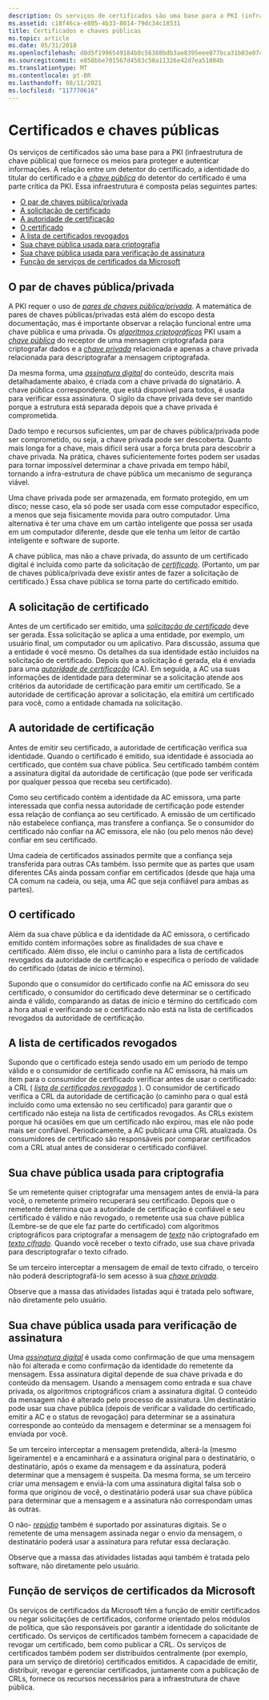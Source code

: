 ```yaml
---
description: Os serviços de certificados são uma base para a PKI (infraestrutura de chave pública) que fornece os meios para proteger e autenticar informações.
ms.assetid: c18f46ca-e805-4b33-8014-79dc34c18531
title: Certificados e chaves públicas
ms.topic: article
ms.date: 05/31/2018
ms.openlocfilehash: d8d5f1996549184b8c56388bdb3ae8395eee077bca31b03e074f4dda8568805b
ms.sourcegitcommit: e858bbe701567d4583c50a11326e42d7ea51804b
ms.translationtype: MT
ms.contentlocale: pt-BR
ms.lasthandoff: 08/11/2021
ms.locfileid: "117770616"
---
```

# <a name="certificates-and-public-keys"></a>Certificados e chaves públicas

Os serviços de certificados são uma base para a PKI (infraestrutura de chave pública) que fornece os meios para proteger e autenticar informações. A relação entre um detentor do certificado, a identidade do titular do certificado e a [*chave pública*](../secgloss/p-gly.md) do detentor do certificado é uma parte crítica da PKI. Essa infraestrutura é composta pelas seguintes partes:

-   [O par de chaves pública/privada](#the-publicprivate-key-pair)
-   [A solicitação de certificado](#the-certificate-request)
-   [A autoridade de certificação](#the-certification-authority)
-   [O certificado](#the-certificate-request)
-   [A lista de certificados revogados](#the-certificate-revocation-list)
-   [Sua chave pública usada para criptografia](#your-public-key-used-for-encryption)
-   [Sua chave pública usada para verificação de assinatura](#your-public-key-used-for-signature-verification)
-   [Função de serviços de certificados da Microsoft](#microsoft-certificate-services-role)

## <a name="the-publicprivate-key-pair"></a>O par de chaves pública/privada

A PKI requer o uso de [*pares de chaves pública/privada*](../secgloss/p-gly.md). A matemática de pares de chaves públicas/privadas está além do escopo desta documentação, mas é importante observar a relação funcional entre uma chave pública e uma privada. Os [*algoritmos criptográficos*](../secgloss/c-gly.md) PKI usam a [*chave pública*](../secgloss/p-gly.md) do receptor de uma mensagem criptografada para criptografar dados e a [*chave privada*](../secgloss/p-gly.md) relacionada e apenas a chave privada relacionada para descriptografar a mensagem criptografada.

Da mesma forma, uma [*assinatura digital*](../secgloss/d-gly.md) do conteúdo, descrita mais detalhadamente abaixo, é criada com a chave privada do signatário. A chave pública correspondente, que está disponível para todos, é usada para verificar essa assinatura. O sigilo da chave privada deve ser mantido porque a estrutura está separada depois que a chave privada é comprometida.

Dado tempo e recursos suficientes, um par de chaves pública/privada pode ser comprometido, ou seja, a chave privada pode ser descoberta. Quanto mais longa for a chave, mais difícil será usar a força bruta para descobrir a chave privada. Na prática, chaves suficientemente fortes podem ser usadas para tornar impossível determinar a chave privada em tempo hábil, tornando a infra-estrutura de chave pública um mecanismo de segurança viável.

Uma chave privada pode ser armazenada, em formato protegido, em um disco; nesse caso, ela só pode ser usada com esse computador específico, a menos que seja fisicamente movida para outro computador. Uma alternativa é ter uma chave em um cartão inteligente que possa ser usada em um computador diferente, desde que ele tenha um leitor de cartão inteligente e software de suporte.

A chave pública, mas não a chave privada, do assunto de um certificado digital é incluída como parte da solicitação de [*certificado*](../secgloss/c-gly.md). (Portanto, um par de chaves pública/privada deve existir antes de fazer a solicitação de certificado.) Essa chave pública se torna parte do certificado emitido.

## <a name="the-certificate-request"></a>A solicitação de certificado

Antes de um certificado ser emitido, uma [*solicitação de certificado*](../secgloss/c-gly.md) deve ser gerada. Essa solicitação se aplica a uma entidade, por exemplo, um usuário final, um computador ou um aplicativo. Para discussão, assuma que a entidade é você mesmo. Os detalhes da sua identidade estão incluídos na solicitação de certificado. Depois que a solicitação é gerada, ela é enviada para uma [*autoridade de certificação*](../secgloss/c-gly.md) (CA). Em seguida, a AC usa suas informações de identidade para determinar se a solicitação atende aos critérios da autoridade de certificação para emitir um certificado. Se a autoridade de certificação aprovar a solicitação, ela emitirá um certificado para você, como a entidade chamada na solicitação.

## <a name="the-certification-authority"></a>A autoridade de certificação

Antes de emitir seu certificado, a autoridade de certificação verifica sua identidade. Quando o certificado é emitido, sua identidade é associada ao certificado, que contém sua chave pública. Seu certificado também contém a assinatura digital da autoridade de certificação (que pode ser verificada por qualquer pessoa que receba seu certificado).

Como seu certificado contém a identidade da AC emissora, uma parte interessada que confia nessa autoridade de certificação pode estender essa relação de confiança ao seu certificado. A emissão de um certificado não estabelece confiança, mas transfere a confiança. Se o consumidor do certificado não confiar na AC emissora, ele não (ou pelo menos não deve) confiar em seu certificado.

Uma cadeia de certificados assinados permite que a confiança seja transferida para outras CAs também. Isso permite que as partes que usam diferentes CAs ainda possam confiar em certificados (desde que haja uma CA comum na cadeia, ou seja, uma AC que seja confiável para ambas as partes).

## <a name="the-certificate"></a>O certificado

Além da sua chave pública e da identidade da AC emissora, o certificado emitido contém informações sobre as finalidades de sua chave e certificado. Além disso, ele inclui o caminho para a lista de certificados revogados da autoridade de certificação e especifica o período de validade do certificado (datas de início e término).

Supondo que o consumidor do certificado confie na AC emissora do seu certificado, o consumidor do certificado deve determinar se o certificado ainda é válido, comparando as datas de início e término do certificado com a hora atual e verificando se o certificado não está na lista de certificados revogados da autoridade de certificação.

## <a name="the-certificate-revocation-list"></a>A lista de certificados revogados

Supondo que o certificado esteja sendo usado em um período de tempo válido e o consumidor de certificado confie na AC emissora, há mais um item para o consumidor de certificado verificar antes de usar o certificado: a CRL ( [*lista de certificados revogados*](../secgloss/c-gly.md) ). O consumidor de certificado verifica a CRL da autoridade de certificação (o caminho para o qual está incluído como uma extensão no seu certificado) para garantir que o certificado não esteja na lista de certificados revogados. As CRLs existem porque há ocasiões em que um certificado não expirou, mas ele não pode mais ser confiável. Periodicamente, a AC publicará uma CRL atualizada. Os consumidores de certificado são responsáveis por comparar certificados com a CRL atual antes de considerar o certificado confiável.

## <a name="your-public-key-used-for-encryption"></a>Sua chave pública usada para criptografia

Se um remetente quiser criptografar uma mensagem antes de enviá-la para você, o remetente primeiro recuperará seu certificado. Depois que o remetente determina que a autoridade de certificação é confiável e seu certificado é válido e não revogado, o remetente usa sua chave pública (Lembre-se de que ele faz parte do certificado) com algoritmos criptográficos para criptografar a mensagem de [*texto*](../secgloss/p-gly.md) não criptografado em [*texto cifrado*](../secgloss/c-gly.md). Quando você receber o texto cifrado, use sua chave privada para descriptografar o texto cifrado.

Se um terceiro interceptar a mensagem de email de texto cifrado, o terceiro não poderá descriptografá-lo sem acesso à sua [*chave privada*](../secgloss/p-gly.md).

Observe que a massa das atividades listadas aqui é tratada pelo software, não diretamente pelo usuário.

## <a name="your-public-key-used-for-signature-verification"></a>Sua chave pública usada para verificação de assinatura

Uma [*assinatura digital*](../secgloss/d-gly.md) é usada como confirmação de que uma mensagem não foi alterada e como confirmação da identidade do remetente da mensagem. Essa assinatura digital depende de sua chave privada e do conteúdo da mensagem. Usando a mensagem como entrada e sua chave privada, os algoritmos criptográficos criam a assinatura digital. O conteúdo da mensagem não é alterado pelo processo de assinatura. Um destinatário pode usar sua chave pública (depois de verificar a validade do certificado, emitir a AC e o status de revogação) para determinar se a assinatura corresponde ao conteúdo da mensagem e determinar se a mensagem foi enviada por você.

Se um terceiro interceptar a mensagem pretendida, alterá-la (mesmo ligeiramente) e a encaminhará e a assinatura original para o destinatário, o destinatário, após o exame da mensagem e da assinatura, poderá determinar que a mensagem é suspeita. Da mesma forma, se um terceiro criar uma mensagem e enviá-la com uma assinatura digital falsa sob o forma que originou de você, o destinatário poderá usar sua chave pública para determinar que a mensagem e a assinatura não correspondam umas às outras.

O não- [*repúdio*](../secgloss/n-gly.md) também é suportado por assinaturas digitais. Se o remetente de uma mensagem assinada negar o envio da mensagem, o destinatário poderá usar a assinatura para refutar essa declaração.

Observe que a massa das atividades listadas aqui também é tratada pelo software, não diretamente pelo usuário.

## <a name="microsoft-certificate-services-role"></a>Função de serviços de certificados da Microsoft

Os serviços de certificados da Microsoft têm a função de emitir certificados ou negar solicitações de certificados, conforme orientado pelos módulos de política, que são responsáveis por garantir a identidade do solicitante de certificado. Os serviços de certificados também fornecem a capacidade de revogar um certificado, bem como publicar a CRL. Os serviços de certificados também podem ser distribuídos centralmente (por exemplo, para um serviço de diretório) certificados emitidos. A capacidade de emitir, distribuir, revogar e gerenciar certificados, juntamente com a publicação de CRLs, fornece os recursos necessários para a infraestrutura de chave pública.

 

 
